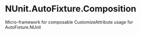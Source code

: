 # NUnit.AutoFixture.Composition
Micro-framework for composable CustomizeAttribute usage for AutoFixture.NUnit

